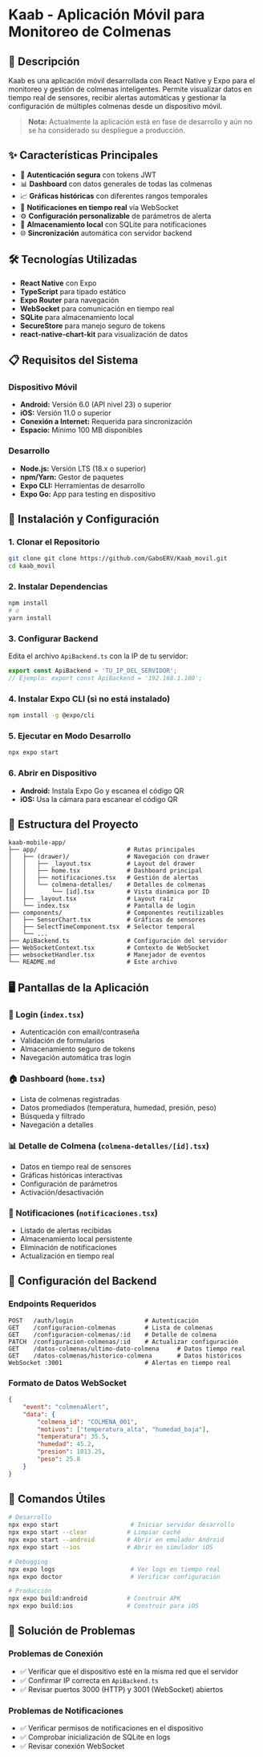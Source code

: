 # Kaab - Aplicación Móvil para Monitoreo de Colmenas

## 📱 Descripción

Kaab es una aplicación móvil desarrollada con React Native y Expo para el monitoreo y gestión de colmenas inteligentes. Permite visualizar datos en tiempo real de sensores, recibir alertas automáticas y gestionar la configuración de múltiples colmenas desde un dispositivo móvil.

> **Nota:** Actualmente la aplicación está en fase de desarrollo y aún no se ha considerado su despliegue a producción.

## ✨ Características Principales

- 🔐 **Autenticación segura** con tokens JWT
- 📊 **Dashboard** con datos generales de todas las colmenas
- 📈 **Gráficas históricas** con diferentes rangos temporales
- 🚨 **Notificaciones en tiempo real** vía WebSocket
- ⚙️ **Configuración personalizable** de parámetros de alerta
- 💾 **Almacenamiento local** con SQLite para notificaciones
- 🌐 **Sincronización** automática con servidor backend

## 🛠️ Tecnologías Utilizadas

- **React Native** con Expo
- **TypeScript** para tipado estático
- **Expo Router** para navegación
- **WebSocket** para comunicación en tiempo real
- **SQLite** para almacenamiento local
- **SecureStore** para manejo seguro de tokens
- **react-native-chart-kit** para visualización de datos

## 📋 Requisitos del Sistema

### Dispositivo Móvil
- **Android:** Versión 6.0 (API nivel 23) o superior
- **iOS:** Versión 11.0 o superior
- **Conexión a Internet:** Requerida para sincronización
- **Espacio:** Mínimo 100 MB disponibles

### Desarrollo
- **Node.js:** Versión LTS (18.x o superior)
- **npm/Yarn:** Gestor de paquetes
- **Expo CLI:** Herramientas de desarrollo
- **Expo Go:** App para testing en dispositivo

## 🚀 Instalación y Configuración

### 1. Clonar el Repositorio
```bash
git clone git clone https://github.com/GaboERV/Kaab_movil.git
cd kaab_movil
```

### 2. Instalar Dependencias
```bash
npm install
# o
yarn install
```

### 3. Configurar Backend
Edita el archivo `ApiBackend.ts` con la IP de tu servidor:
```typescript
export const ApiBackend = 'TU_IP_DEL_SERVIDOR';
// Ejemplo: export const ApiBackend = '192.168.1.100';
```

### 4. Instalar Expo CLI (si no está instalado)
```bash
npm install -g @expo/cli
```

### 5. Ejecutar en Modo Desarrollo
```bash
npx expo start
```

### 6. Abrir en Dispositivo
- **Android:** Instala Expo Go y escanea el código QR
- **iOS:** Usa la cámara para escanear el código QR

## 📁 Estructura del Proyecto

```
kaab-mobile-app/
├── app/                         # Rutas principales
│   ├── (drawer)/                # Navegación con drawer
│   │   ├── _layout.tsx          # Layout del drawer
│   │   ├── home.tsx             # Dashboard principal
│   │   ├── notificaciones.tsx   # Gestión de alertas
│   │   └── colmena-detalles/    # Detalles de colmenas
│   │       └── [id].tsx         # Vista dinámica por ID
│   ├── _layout.tsx              # Layout raíz
│   └── index.tsx                # Pantalla de login
├── components/                  # Componentes reutilizables
│   ├── SensorChart.tsx          # Gráficas de sensores
│   ├── SelectTimeComponent.tsx  # Selector temporal
│   └── ...
├── ApiBackend.ts                # Configuración del servidor
├── WebSocketContext.tsx         # Contexto de WebSocket
├── websocketHandler.tsx         # Manejador de eventos
└── README.md                    # Este archivo
```

## 🖥️ Pantallas de la Aplicación

### 🔐 Login (`index.tsx`)
- Autenticación con email/contraseña
- Validación de formularios
- Almacenamiento seguro de tokens
- Navegación automática tras login

### 🏠 Dashboard (`home.tsx`)
- Lista de colmenas registradas
- Datos promediados (temperatura, humedad, presión, peso)
- Búsqueda y filtrado
- Navegación a detalles

### 📊 Detalle de Colmena (`colmena-detalles/[id].tsx`)
- Datos en tiempo real de sensores
- Gráficas históricas interactivas
- Configuración de parámetros
- Activación/desactivación

### 🔔 Notificaciones (`notificaciones.tsx`)
- Listado de alertas recibidas
- Almacenamiento local persistente
- Eliminación de notificaciones
- Actualización en tiempo real

## 🔌 Configuración del Backend

### Endpoints Requeridos
```
POST   /auth/login                    # Autenticación
GET    /configuracion-colmenas        # Lista de colmenas
GET    /configuracion-colmenas/:id    # Detalle de colmena
PATCH  /configuracion-colmenas/:id    # Actualizar configuración
GET    /datos-colmenas/ultimo-dato-colmena     # Datos tiempo real
GET    /datos-colmenas/historico-colmena       # Datos históricos
WebSocket :3001                       # Alertas en tiempo real
```

### Formato de Datos WebSocket
```json
{
    "event": "colmenaAlert",
    "data": {
        "colmena_id": "COLMENA_001",
        "motivos": ["temperatura_alta", "humedad_baja"],
        "temperatura": 35.5,
        "humedad": 45.2,
        "presion": 1013.25,
        "peso": 25.8
    }
}
```

## 🔧 Comandos Útiles

```bash
# Desarrollo
npx expo start                    # Iniciar servidor desarrollo
npx expo start --clear           # Limpiar caché
npx expo start --android         # Abrir en emulador Android
npx expo start --ios             # Abrir en simulador iOS

# Debugging
npx expo logs                     # Ver logs en tiempo real
npx expo doctor                   # Verificar configuración

# Producción
npx expo build:android           # Construir APK
npx expo build:ios               # Construir para iOS
```

## 🐛 Solución de Problemas

### Problemas de Conexión
- ✅ Verificar que el dispositivo esté en la misma red que el servidor
- ✅ Confirmar IP correcta en `ApiBackend.ts`
- ✅ Revisar puertos 3000 (HTTP) y 3001 (WebSocket) abiertos

### Problemas de Notificaciones
- ✅ Verificar permisos de notificaciones en el dispositivo
- ✅ Comprobar inicialización de SQLite en logs
- ✅ Revisar conexión WebSocket


